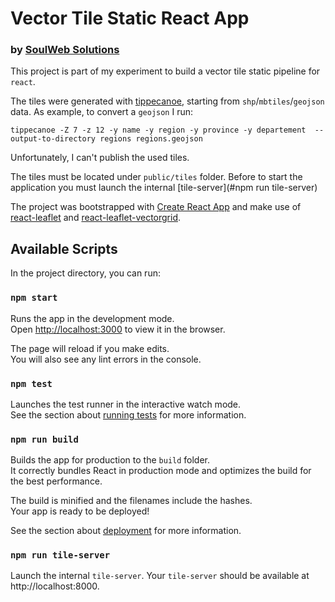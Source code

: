# Vector Tile Static React App
### by [SoulWeb Solutions](https://soulweb.it)

This project is part of my experiment to build a vector tile static pipeline for `react`.

The tiles were generated with [tippecanoe](https://github.com/mapbox/tippecanoe), starting from `shp`/`mbtiles`/`geojson` data. As example, to convert a `geojson` I run:

`tippecanoe -Z 7 -z 12 -y name -y region -y province -y departement  --output-to-directory regions regions.geojson`

Unfortunately, I can't publish the used tiles.

The tiles must be located under `public/tiles` folder. Before to start the application you must launch the internal [tile-server](#npm run tile-server)

The project was bootstrapped with [Create React App](https://github.com/facebook/create-react-app) and make use of [react-leaflet](https://react-leaflet.js.org/) and [react-leaflet-vectorgrid](https://github.com/mhasbie/react-leaflet-vectorgrid).

## Available Scripts

In the project directory, you can run:

### `npm start`

Runs the app in the development mode.<br>
Open [http://localhost:3000](http://localhost:3000) to view it in the browser.

The page will reload if you make edits.<br>
You will also see any lint errors in the console.

### `npm test`

Launches the test runner in the interactive watch mode.<br>
See the section about [running tests](https://facebook.github.io/create-react-app/docs/running-tests) for more information.

### `npm run build`

Builds the app for production to the `build` folder.<br>
It correctly bundles React in production mode and optimizes the build for the best performance.

The build is minified and the filenames include the hashes.<br>
Your app is ready to be deployed!

See the section about [deployment](https://facebook.github.io/create-react-app/docs/deployment) for more information.

### `npm run tile-server`

Launch the internal `tile-server`. Your `tile-server` should be available at http://localhost:8000.
